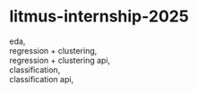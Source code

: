 # litmus-internship-2025  
eda,  
regression + clustering,  
regression + clustering api,  
classification,  
classification api,  
